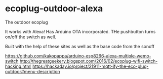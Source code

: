 # ecoplug-outdoor-alexa
The outdoor ecoplug

It works with Alexa! Has Arduino OTA incorporated. THe pushbutton turns on/off the switch as well.

Built with the help of these sites as well as the base code from the sonoff

https://github.com/kakopappa/arduino-esp8266-alexa-multiple-wemo-switch
http://thegreatgeekery.blogspot.com/2016/02/ecoplug-wifi-switch-hacking.html
https://hackaday.io/project/21911-mqtt-ify-the-eco-plug-outdoor#menu-description


